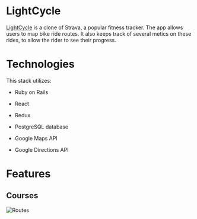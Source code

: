 # LightCycle

[LightCycle](https://light-cycle.herokuapp.com/) is a clone of Strava, a popular fitness tracker. The app allows users to map bike ride routes. It also keeps track of several metics on these rides, to allow the rider to see their progress.

# Technologies

This stack utilizes:

- Ruby on Rails

- React

- Redux

- PostgreSQL database

- Google Maps API

- Google Directions API

# Features
## Courses

![Routes](https://github.com/theneonwombat/LightCycle/app/assets/images/google_map_route.png)

